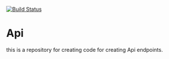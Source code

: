 [![Build Status](https://travis-ci.org/ampaire/Api.svg?branch=develop)](https://travis-ci.org/ampaire/Api)
# Api
this is a repository for creating code for creating Api endpoints.
